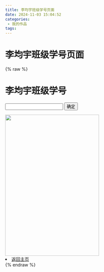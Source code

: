 ```yaml
---
title: 李均宇班级学号页面
date: 2024-11-03 15:04:52
categories:
 - 我的作品
tags:
---
```


# 李均宇班级学号页面

{% raw %}
<!DOCTYPE html>
<html>

<body>

<head>
	<title>李均宇班级学号</title>
<head>

<body>
  <h1>李均宇班级学号</h1>
<body>
  <input type="number" id="inputNumber">
  <button onclick="showName()">确定</button>
  <p id="result"></p>
  <script>
    function showName() {
      var num = parseInt(document.getElementById('inputNumber').value);
      var resultElement = document.getElementById('result');

      switch (num) {
        case 1:
          resultElement.innerHTML = "叶欣萍";
          break;
        case 2:
          resultElement.innerHTML = "麦小梅";
          break;
        case 3:
          resultElement.innerHTML = "劳学浩";
          break;
        case 4:
          resultElement.innerHTML = "劳智杰";
          break;
        case 5:
          resultElement.innerHTML = "杜冠艺";
          break;
        case 6:
          resultElement.innerHTML = "李子焕";
          break;
        case 7:
          resultElement.innerHTML = "李静怡";
          break;
        case 8:
          resultElement.innerHTML = "李可妍";
          break;
        case 9:
          resultElement.innerHTML = "李伟健";
          break;
        case 10:
          resultElement.innerHTML = "李伟越";
          break;
        case 11:
          resultElement.innerHTML = "李宇铭";
          break;
        case 12:
          resultElement.innerHTML = "李均宇";
          break;
        case 13:
          resultElement.innerHTML = "李志文";
          break;
        case 14:
          resultElement.innerHTML = "李抒琼";
          break;
        case 15:
          resultElement.innerHTML = "李佰洲";
          break;
        case 16:
          resultElement.innerHTML = "李佳茵";
          break;
        case 17:
          resultElement.innerHTML = "李炜";
          break;
        case 18:
          resultElement.innerHTML = "李嘉霖";
          break;
        case 19:
          resultElement.innerHTML = "李秋妍";
          break;
        case 20:
          resultElement.innerHTML = "李彦蓉";
          break;
        case 21:
          resultElement.innerHTML = "李美莹";
          break;
        case 22:
          resultElement.innerHTML = "李袁毅";
          break;
        case 23:
          resultElement.innerHTML = "李海灵";
          break;
        case 24:
          resultElement.innerHTML = "李敏君";
          break;
        case 25:
          resultElement.innerHTML = "李康豪";
          break;
        case 26:
          resultElement.innerHTML = "李鸿飞";
          break;
        case 27:
          resultElement.innerHTML = "李舒咏";
          break;
        case 28:
          resultElement.innerHTML = "杨子沣";
          break;
        case 29:
          resultElement.innerHTML = "吴芷晴";
          break;
        case 30:
          resultElement.innerHTML = "吴锦江";
          break;
        case 31:
          resultElement.innerHTML = "岑宛珊";
          break;
        case 32:
          resultElement.innerHTML = "何文音";
          break;
        case 33:
          resultElement.innerHTML = "何玉玲";
          break;
        case 34:
          resultElement.innerHTML = "何旭瀚";
          break;
        case 35:
          resultElement.innerHTML = "李锦权";
          break;
        case 36:
          resultElement.innerHTML = "何晓柔";
          break;
        case 37:
          resultElement.innerHTML = "陆思源";
          break;
        case 38:
          resultElement.innerHTML = "陆嘉敏";
          break;
        case 39:
          resultElement.innerHTML = "陈子扬";
          break;
        case 40:
          resultElement.innerHTML = "陈秋颍";
          break;
        case 41:
          resultElement.innerHTML = "陈培锦";
          break;
        case 42:
          resultElement.innerHTML = "陈振东";
          break;
        case 43:
          resultElement.innerHTML = "陈裕茵";
          break;
        case 44:
          resultElement.innerHTML = "陈锦烨";
          break;
        case 45:
          resultElement.innerHTML = "陈毅爵";
          break;
        case 46:
          resultElement.innerHTML = "洪文";
          break;
        case 47:
          resultElement.innerHTML = "黄文轩";
          break;
        case 48:
          resultElement.innerHTML = "黄丽冰";
          break;
        case 49:
          resultElement.innerHTML = "梁文婷";
          break;
        case 50:
          resultElement.innerHTML = "梁伟锋";
          break;
        case 51:
          resultElement.innerHTML = "梁芷绮";
          break;
        case 52:
          resultElement.innerHTML = "梁梓滢";
          break;
        case 53:
          resultElement.innerHTML = "梁倩瑜";
          break;
        case 54:
          resultElement.innerHTML = "梁浩铭";
          break;
        case 55:
          resultElement.innerHTML = "梁耀南";
          break;
        case 56:
          resultElement.innerHTML = "梁嘉艳";
          break;
        case 57:
          resultElement.innerHTML = "曾锦玥";
          break;
        case 58:
          resultElement.innerHTML = "蔡加";
          break;
        case 59:
          resultElement.innerHTML = "李汶骏";
          break;
        default:
          resultElement.innerHTML = "无";
          break; 
      }
    }
  </script>
  <body>
  <img src="https://app.fekepj.com/list-tu/2024/11/03/f9553a1429bce9cde5119fcfae8c56d3.jfif" width="300" height="450" />
</body>
  <li><a href="/2024/09/23/我的作品/我的作品/">返回主页</a></li>
</body>

</html>
{% endraw %}